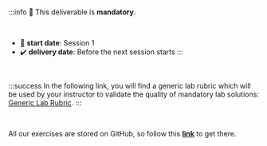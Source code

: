 <!-- # Lab | Dicts, Sets, and Tuples -->

<br>

:::info
:100: This deliverable is **mandatory**.

<br>

- :large_blue_circle: **start date**: Session 1
- :heavy_check_mark: **delivery date**: Before the next session starts
:::

<br>

:::success
In the following link, you will find a generic lab rubric which will be used by your instructor to validate the quality of mandatory lab solutions: [Generic Lab Rubric](https://gist.github.com/ironhack-edu/f5cf405db1708c201ad774ee4516bc94).
:::

<br>

All our exercises are stored on GitHub, so follow this **[link](https://github.com/ironhack-labs/lab-dict-sets-tuple-en)** to get there.